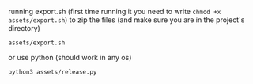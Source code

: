 running export.sh (first time running it you need to write `chmod +x assets/export.sh`) to zip the files (and make sure you are in the project's directory)
```
assets/export.sh
```
or use python (should work in any os)
```
python3 assets/release.py
```